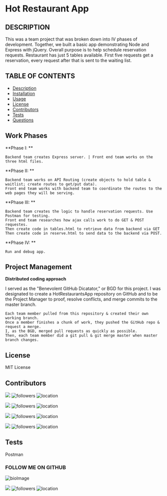 
# Hot Restaurant App

## DESCRIPTION

This was a team project that was broken down into IV phases of development.  Together, we built a basic app demonstrating Node and Express with jQuery. Overall purpose is to help schedule reservation requests. Restaurant has just 5 tables available. First five requests get a reservation, every request after that is sent to the waiting list.


## TABLE OF CONTENTS

* [Description](#Description)
* [Installation](#Installation)
* [Usage](#Usage)
* [License](#License)
* [Contributors](#Contributors)
* [Tests](#Tests)
* [Questions](#Questions)



## Work Phases

**Phase I: **
```
Backend team creates Express server. | Front end team works on the three html files.
```
**Phase II: **
```
Backend team works on API Routing (create objects to hold table & waitlist; create routes to get/put data).
Front end team works with backend team to coordinate the routes to the web pages they will be serving.
```
**Phase III: **
```
Backend team creates the logic to handle reservation requests. Use Postman for testing.
Front end team researches how ajax calls work to do GET & POST requestes.
Then create code in tables.html to retrieve data from backend via GET
Then create code in reserve.html to send data to the backend via POST.
```
**Phase IV: **
```
Run and debug app.
```

## Project Management

**Distributed coding approach**

I served as the "Benevolent GitHub Dicatator," or BGD for this project.  I was designated to create a HotRestaurantsApp repository on GitHub and to be the Project Manager to proof, resolve conflicts, and merge commits to the master branch. 
```
Each team member pulled from this repository & created their own working branch.
Once a member finishes a chunk of work, they pushed the GitHub repo & request a merge.
I, as the BGD, merged pull requests as quickly as possible.
Then, each team member did a git pull & git merge master when master branch changes.

```

## License

MIT License


## Contributors

[![](https://img.shields.io/badge/github-makiwumi-brightgreen?style=plastic)](https://www.github.com/makiwumi)
![followers](https://img.shields.io/badge/Followers-10-brightgreen)
![location](https://img.shields.io/badge/Location-Baltimore_Maryland-blue)

[![](https://img.shields.io/badge/github-Antidetka-brightgreen?style=plastic)](https://www.github.com/Antidetka)
![followers](https://img.shields.io/badge/Followers-9-brightgreen)
![location](https://img.shields.io/badge/Location-Baltimore_Maryland-blue)

[![](https://img.shields.io/badge/github-altays-brightgreen?style=plastic)](https://www.github.com/altays)
![followers](https://img.shields.io/badge/Followers-10-brightgreen)
![location](https://img.shields.io/badge/Location-Baltimore_Maryland-blue)

[![](https://img.shields.io/badge/github-nrlong-brightgreen?style=plastic)](https://www.github.com/nrlong)
![followers](https://img.shields.io/badge/Followers-11-brightgreen)
![location](https://img.shields.io/badge/Location-Maryland-blue)

## Tests

Postman

  ### FOLLOW ME ON GITHUB
  ![bioImage](https://avatars0.githubusercontent.com/u/59583325?v=4&s=200)
  
  [![](https://img.shields.io/badge/github-vsaleem-brightgreen?style=plastic)](https://www.github.com/vsaleem)
  ![followers](https://img.shields.io/badge/Followers-10-success) 
  ![location](https://img.shields.io/badge/Location-Baltimore_Maryland-ff69b4) 

   


